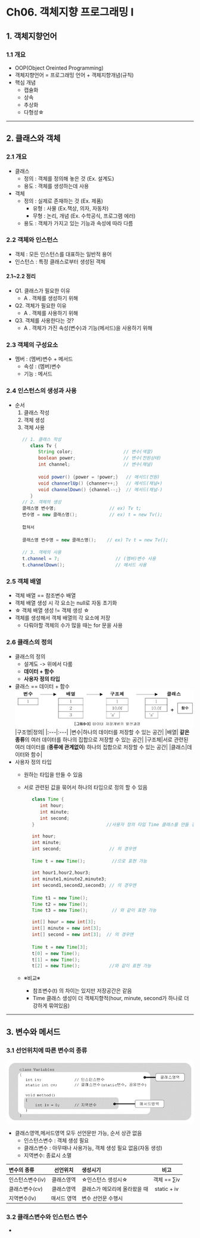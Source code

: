 # Ch06. 객체지향 프로그래밍 I

## 1. 객체지향언어
### 1.1 개요 
* OOP(Object Oreinted Programming)
* 객체지향언어 = 프로그래밍 언어 + 객체지향개념(규칙)
* 핵심 개념
   * 캡슐화
   * 상속
   * 추상화
   * 다형성☆
----------------------------
## 2. 클래스와 객체
### 2.1 개요
* 클래스
   - 정의 : 객체를 정의해 놓은 것 (Ex. 설계도)
   - 용도 : 객체를 생성하는데 사용
* 객체
   - 정의 : 실제로 존재하는 것 (Ex. 제품)
      - 유형 : 사물 (Ex.책상, 의자, 자동차)
      - 무형 : 논리, 개념 (Ex. 수학공식, 프로그램 에러)
   -  용도 : 객체가 가지고 있는 기능과 속성에 따라 다름
### 2.2 객체와 인스턴스 
* 객체 : 모든 인스턴스를 대표하는 일반적 용어
* 인스턴스 : 특정 클래스로부터 생성된 객체
#### 2.1~2.2 정리
* Q1. 클래스가 필요한 이유
  - A . 객체를 생성하기 위해
* Q2. 객체가 필요한 이유
  - A . 객체를 사용하기 위해
* Q3. 객체를 사용한다는 것?
  - A . 객체가 가진 속성(변수)과 기능(메서드)을 사용하기 위해

### 2.3 객체의 구성요소
* 멤버 : (멤버)변수 + 메서드
  - 속성 : (멤버)변수
  - 기능 : 메서드

### 2.4 인스턴스의 생성과 사용
   * 순서
     1.  클래스 작성
     2.  객체 생성
     3.  객체 사용
```java
      // 1. 클래스 작성
         class Tv {
            String color;                   // 변수(색깔)
            boolean power;                  // 변수(전원상태)
            int channel;                    // 변수(채널)

            void power() {power = !power;}   // 메서드(전원)
            void channerlUp() {channer++;}   // 메서드(채널+)
            void channelDown() {channel--;}  // 메서드(채널-)
         }
      // 2. 객체의 생성
      클래스명 변수명;                    // ex) Tv t;
      변수명 = new 클래스명();            // ex) t = new Tv();
      
      합쳐서

      클래스명 변수명 = new 클래스명();    // ex) Tv t = new Tv();

      // 3. 객체의 사용
      t.channel = 7;                     // (멤버)변수 사용
      t.channelDown();                   // 메서드 사용
   ```
      
### 2.5 객체 배열
   * 객체 배열 == 참조변수 배열
   * 객체 배열 생성 시 각 요소는 null로 자동 초기화
   * ☆ 객체 배열 생성 != 객체 생성 ☆
   * 객체를 생성해서 객체 배열의 각 요소에 저장
     - 다뤄야할 객체의 수가 많을 때는 for 문을 사용 
### 2.6 클래스의 정의
   * 클래스의 정의
      - 설계도 -> 위에서 다룸
      - **데이터 + 함수**
      - **사용자 정의 타입**
   * 클래스 == 데이터 + 함수  
   ![데이터 저장 개념의 발전과정](1.jpg)
      |구조명|정의|
      |:---|:---|
      |변수|하나의 데이터를 저장할 수 있는 공간|
      |배열| **같은 종류**의 여러 데이터를 하나의 집합으로 저장할 수 있는 공간|
      |구조체|서로 관련된 여러 데이터를 (**종류에 관계없이**) 하나의 집합으로 저장할 수 있는 공간|
      |클래스|데이터와 함수|
   * 사용자 정의 타입
      - 원하는 타입을 만들 수 있음
      - 서로 관련된 값을 묶어서 하나의 타입으로 정의 할 수 있음

         ```java
            class Time {
               int hour;
               int minute;
               int second;
            }                           //사용자 정의 타입 Time 클래스를 만들 경우
         ``` 

         ```java
            int hour;
            int minute;
            int second;                  // 의 경우엔
               
            Time t = new Time();          //으로 표현 가능
         ```
         ```java
            int hour1,hour2,hour3;
            int minute1,minute2,minute3;
            int second1,second2,second3; // 의 경우엔

            Time t1 = new Time();
            Time t2 = new Time();
            Time t3 = new Time();         // 와 같이 표현 가능
         ```
         ```java
            int[] hour = new int[3];
            int[] minute = new int[3];
            int[] second = new int[3];  // 의 경우엔 

            Time t = new Time[3];
            t[0] = new Time();
            t[1] = new Time();
            t[2] = new Time();           //와 같이 표현 가능
         ```
     - ※비교※
         - 참조변수(t) 의 차이는 있지만 저장공간은 같음
         - Time 클래스 생성이 더 객체지향적(hour, minute, second가 하나로 더 강하게 묶여있음)
----------------------------
## 3. 변수와 메서드
### 3.1 선언위치에 따른 변수의 종류
   ![선언 위치](2.jpg)
  * 클래스영역,메서드영역 모두 선언문만 가능, 순서 상관 없음
     - 인스턴스변수 : 객체 생성 필요
     - 클래스변수 : 아무때나 사용가능, 객체 생성 필요 없음(자동 생성)
     - 지역변수: 종료시 소멸

|변수의 종류|선언위치|생성시기|비고|
|:---|:---:|:---|:---:|
|인스턴스변수(iv)|클래스영역| ☆인스턴스 생성시☆|객체 == ∑iv
|클래스변수(cv) | 클래스영역| 클래스가 메모리에 올라왔을 때| static + iv|
|지역변수(lv) | 매서드 영역| 변수 선언문 수행시|

### 3.2 클래스변수와 인스턴스 변수
   * 
